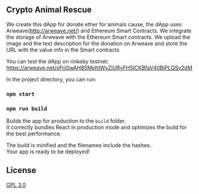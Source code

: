 ## Crypto Animal Rescue

We create this dApp for donate ether for animals cause, the dApp uses Arweave(http://arweave.net/) and Ethereum Smart Contracts.
We integrate the storage of Arweave with the Ethereum Smart contracts. We upload the image and the text description for the donation on Arweave and store the URL with the value info in the Smart contracts

You can test the dApp on rinkeby testnet:
https://arweave.net/xFrjGwAH85MphtWyZiURyFH5ICKBfaV40BjPLQSv2dM

In the project directory, you can run:

### `npm start`

### `npm run build`

Builds the app for production to the `build` folder.<br>
It correctly bundles React in production mode and optimizes the build for the best performance.

The build is minified and the filenames include the hashes.<br>
Your app is ready to be deployed!

## License

[GPL 3.0](https://github.com/vitorfreitas/crypto-animal-rescue/blob/master/LICENSE)

